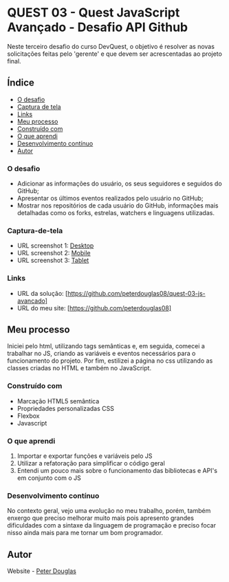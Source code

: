 # QUEST 03 - Quest JavaScript Avançado - Desafio API Github
Neste terceiro desafio do curso DevQuest, o objetivo é resolver as novas solicitações feitas pelo 'gerente' e que devem ser acrescentadas ao projeto final.

## Índice

   - [O desafio](#o-desafio)
   - [Captura de tela](#captura-de-tela)
   - [Links](#links)
   - [Meu processo](#meu-processo)
   - [Construído com](#construído-com)
   - [O que aprendi](#o-que-aprendi)
   - [Desenvolvimento contínuo](#desenvolvimento-contínuo)
   - [Autor](#autor)
   

### O desafio

- Adicionar as informações do usuário, os seus seguidores e seguidos do GitHub;
- Apresentar os últimos eventos realizados pelo usuário no GitHub;
- Mostrar nos repositórios de cada usuário do GitHub, informações mais detalhadas como os forks, estrelas, watchers e linguagens utilizadas.


### Captura-de-tela 

- URL screenshot 1: [Desktop](https://github.com/peterdouglas08/quest-03-js-avancado/issues/1#issue-1971332671)
- URL screenshot 2: [Mobile](https://github.com/peterdouglas08/quest-03-js-avancado/issues/3#issue-1971334528)
- URL screenshot 3: [Tablet](https://github.com/peterdouglas08/quest-03-js-avancado/issues/2#issue-1971333870)


### Links

- URL da solução: [https://github.com/peterdouglas08/quest-03-js-avancado]
- URL do meu site: [https://github.com/peterdouglas08]


## Meu processo

Iniciei pelo html, utilizando tags semânticas e, em seguida, comecei a trabalhar no JS, criando as variáveis e eventos necessários para o funcionamento do projeto. Por fim, estilizei a página no css utilizando as classes criadas no HTML e também no JavaScript.


### Construído com

- Marcação HTML5 semântica
- Propriedades personalizadas CSS
- Flexbox
- Javascript


### O que aprendi

1. Importar e exportar funções e variáveis pelo JS
2. Utilizar a refatoração para simplificar o código geral
3. Entendi um pouco mais sobre o funcionamento das bibliotecas e API's em conjunto com o JS


### Desenvolvimento contínuo

No contexto geral, vejo uma evolução no meu trabalho, porém, também enxergo que preciso melhorar muito mais pois apresento grandes dificuldades com a sintaxe da linguagem de programação e preciso focar nisso ainda mais para me tornar um bom programador.


## Autor

Website - [Peter Douglas](https://github.com/peterdouglas08)